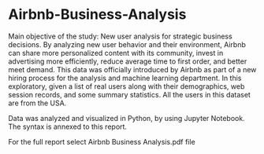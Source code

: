 # Airbnb-Business-Analysis
Main objective of the study: New user analysis for strategic business decisions.
By analyzing new user behavior and their environment, Airbnb can share more personalized content with its community, invest in advertising more efficiently, reduce average time to first order, and better meet demand.
This data was officially introduced by Airbnb as part of a new hiring process for the analysis and machine learning department.
In this exploratory, given a list of real users along with their demographics, web session records, and some summary statistics. All the users in this dataset are from the USA.

Data was analyzed and visualized in Python, by using Jupyter Notebook. The syntax is annexed to this report.

For the full report select  Airbnb Business Analysis.pdf file
